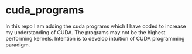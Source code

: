 # cuda_programs

In this repo I am adding the cuda programs which I have coded to increase my understanding of CUDA. 
The programs may not be the highest performing kernels. Intention is to develop intuition of CUDA programming paradigm.
